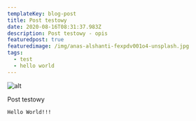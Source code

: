 ```yaml
---
templateKey: blog-post
title: Post testowy
date: 2020-08-16T08:31:37.983Z
description: Post testowy - opis
featuredpost: true
featuredimage: /img/anas-alshanti-fexpdv001o4-unsplash.jpg
tags:
  - test
  - hello world
---
```

![alt](/img/anas-alshanti-fexpdv001o4-unsplash.jpg "Podpis")

Post testowy

`Hello World!!!`